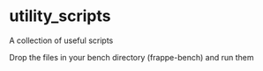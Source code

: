 # utility_scripts
A collection of useful scripts

Drop the files in your bench directory (frappe-bench) and run them
